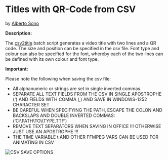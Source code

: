 # Titles with QR-Code from CSV
by [Alberto Sono](https://github.com/aimpowerment/ "Alberto Sono @ aimpowerment Dept.")

**Description:**

The [csv2title](https://github.com/aimpowerment/ffmpeg-csv-title-with-qrcode-generator/blob/main/csv2title.bat) batch script generates a video title with two lines and a QR code. The size and position can be specified in the csv file. Font type and colour can also be specified for the font, whereby each of the two lines can be defined with its own colour and font type.

**Important:**

Please note the following when saving the csv file:
* All alphanumeric or strings are set in single inverted commas.
* SEPARATE ALL TEXT FIELDS FROM THE CSV IN SINGLE APOSTROPHE (') AND FIELDS WITH COMMA (,) AND SAVE IN WINDOWS-1252 CHARACTER SET
* BE CAREFUL WHEN SPECIFYING THE PATH, ESCAPE THE COLON AND BACKSLAPS AND DOUBLE INVERTED COMMAS: (‘C\:\\PATH\\TO\\\TYPE.TTF’)
* REMOVE TEXT SEPARATORS WHEN SAVING IN OFFICE !!! OTHERWISE JUST USE AN APOSTROPHE !!!
* THE TIME VARIABLE t AND OTHER FFMPEG VARS CAN BE USED FOR ANIMATING IN CSV

![CSV SAVE OPTIONS]([[https://commons.wikimedia.org/wiki/File:Example_de.jpg "Beispielbild](https://github.com/aimpowerment/ffmpeg-csv-title-with-qrcode-generator/blob/main/csv_save_options.png?raw=true)](https://github.com/aimpowerment/ffmpeg-csv-title-with-qrcode-generator/blob/main/csv_save_options.png?raw=true)")

